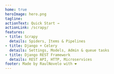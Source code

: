 ```yaml
---
home: true
heroImage: hero.png
tagline: 
actionText: Quick Start →
actionLink: /scrapy/
features:
- title: Scrapy
  details: Spiders, Items & Pipelines
- title: Django + Celery
  details: Settings, Models, Admin & queue tasks
- title: Django REST Framework
  details: REST API, HTTP, Microservices
footer: Made by RaulNovelo with ❤️ 
---
```

